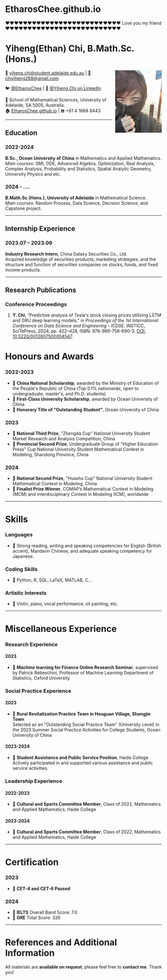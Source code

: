 # EtharosChee.github.io
❤❤❤❤❤❤❤❤❤❤❤❤❤❤❤❤❤❤❤❤❤❤❤❤❤❤
Love you my friend
❤❤❤❤❤❤❤❤❤❤❤❤❤❤❤❤❤❤❤❤❤❤❤❤❤❤
# Yiheng(Ethan) Chi, B.Math.Sc.(Hons.)

<!-- 将照片放在右上角 -->
<div style="float: right; margin: 0 0 10px 10px;">
  <img src="photo_Glenelg.jpg" alt="Yiheng (Ethan) Chi" width="150" />
</div>

📧 [yiheng.chi@student.adelaide.edu.au](mailto:yiheng.chi@student.adelaide.edu.au) | 
📧 [chiyiheng268@gmail.com](mailto:chiyiheng268@gmail.com)

🐦 [@EtharosChee](https://x.com/EtharosChee) | 
🔗 [@Yiheng Chi on LinkedIn](https://www.linkedin.com/in/yiheng-chi-4757a2321/)

📍 School of Mathematical Sciences, University of Adelaide, SA 5005, Australia.  
🏠 [EtharosChee.github.io](https://EtharosChee.github.io) | ☎️ +61 4 1668 8443

---

## Education

### 2022-2024
**B.Sc., Ocean University of China** in Mathematics and Applied Mathematics.  
*Main courses*: SMI, ODE, Advanced Algebra, Optimization, Real Analysis, Complex Analysis, Probability and Statistics, Spatial Analytic Geometry, University Physics and etc.

### 2024 - \.\.\.\.
**B.Math.Sc.(Hons.), University of Adelaide** in Mathematical Science.  
*Main courses*: Random Process, Data Science, Decision Science, and Capstone project.

---

## Internship Experience

### 2023.07 – 2023.09
**Industry Research Intern**, China Galaxy Securities Co., Ltd.  
Acquired knowledge of securities products, marketing strategies, and the structure and function of securities companies on stocks, funds, and fixed income products.

---

## Research Publications

### Conference Proceedings

1. **Y. Chi**, “Predictive analysis of Tesla's stock closing prices utilizing LSTM and GRU deep learning models,” in *Proceedings of the 1st International Conference on Data Science and Engineering - ICDSE*, INSTICC, SciTePress, 2024, pp. 422–428, ISBN: 978-989-758-690-3. [DOI: 10.5220/0012807500004547](https://doi.org/10.5220/0012807500004547).
# Honours and Awards

### 2022-2023
- 🏅 **China National Scholarship**, awarded by the Ministry of Education of the People's Republic of China (Top 0.1% nationwide, open to undergraduate, master's, and Ph.D. students)
- 🏅 **First-Class University Scholarship**, awarded by Ocean University of China
- 🏅 **Honorary Title of "Outstanding Student"**, Ocean University of China

### 2023
- 🏅 **National Third Prize**, "Zhengda Cup" National University Student Market Research and Analysis Competition, China
- 🏅 **Provincial Second Prize**, Undergraduate Group of "Higher Education Press" Cup National University Student Mathematical Contest in Modeling, Shandong Province, China

### 2024
- 🏅 **National Second Prize**, "Huashu Cup" National University Student Mathematical Contest in Modeling, China
- 🏅 **Finalist Prize Winner**, COMAP’s Mathematical Contest in Modeling (MCM) and Interdisciplinary Contest in Modeling (ICM), worldwide

---

# Skills

### Languages
- 🏅 Strong reading, writing and speaking competencies for English (British accent), Mandarin Chinese, and adequate speaking competency for Japanese.

### Coding Skills
- 🏅 Python, R, SQL, LaTeX, MATLAB, C…

### Artistic Interests
- 🏅 Violin, piano, vocal performance, oil painting, etc.

---

# Miscellaneous Experience

### Research Experience

#### 2023
- 🏅 **Machine learning for Finance Online Research Seminar**, supervised by Patrick Rebeschini, Professor of Machine Learning Department of Statistics, Oxford University

### Social Practice Experience

#### 2023
- 🏅 **Rural Revitalization Practice Team in Houguan Village, Shangjie Town**  
  Selected as an "Outstanding Social Practice Team" (University Level) in the 2023 Summer Social Practice Activities for College Students, Ocean University of China

#### 2023-2024
- 🏅 **Student Assistance and Public Service Position**, Haide College  
  Actively participated in and supported various assistance and public service activities.

### Leadership Experience

#### 2022-2023
- 🏅 **Cultural and Sports Committee Member**, Class of 2022, Mathematics and Applied Mathematics, Haide College

#### 2023-2024
- 🏅 **Cultural and Sports Committee Member**, Class of 2022, Mathematics and Applied Mathematics, Haide College

---

# Certification

### 2023
- 🏅 **CET-4 and CET-6 Passed**

### 2024
- 🏅 **IELTS** Overall Band Score: 7.0
- 🏅 **GRE** Total Score: 326

---

# References and Additional Information

All materials are **available on request**, please feel free to **contact me**. Thank you!
